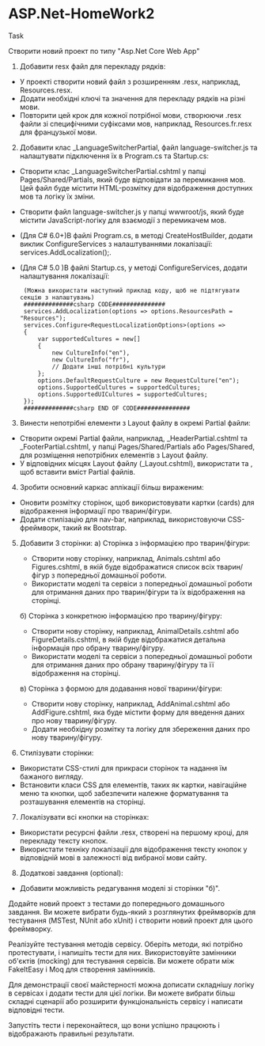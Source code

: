 # ASP.Net-HomeWork2

Task

Створити новий проект по типу "Asp.Net Core Web App" 

1) Добавити resx файл для перекладу рядків:
 - У проекті створити новий файл з розширенням .resx, наприклад, Resources.resx.
 - Додати необхідні ключі та значення для перекладу рядків на різні мови.
 - Повторити цей крок для кожної потрібної мови, створюючи .resx файли зі специфічними суфіксами мов, наприклад, Resources.fr.resx для французької мови.

2) Добавити клас _LanguageSwitcherPartial, файл language-switcher.js та налаштувати підключення їх в Program.cs та Startup.cs:
 - Створити клас _LanguageSwitcherPartial.cshtml у папці Pages/Shared/Partials, який буде відповідати за перемикання мов. Цей файл буде містити HTML-розмітку для відображення доступних мов та логіку їх зміни.
 - Створити файл language-switcher.js у папці wwwroot/js, який буде містити JavaScript-логіку для взаємодії з перемикачем мов.
 
 - (Для C# 6.0+)В файлі Program.cs, в методі CreateHostBuilder, додати виклик ConfigureServices з налаштуваннями локалізації: services.AddLocalization();.
 - (Для C# 5.0 )В файлі Startup.cs, у методі ConfigureServices, додати налаштування локалізації:
        
        (Можна використати наступний приклад коду, щоб не підтягувати секцію з налаштувань)
        ##############csharp CODE###############
        services.AddLocalization(options => options.ResourcesPath = "Resources");
        services.Configure<RequestLocalizationOptions>(options =>
        {
            var supportedCultures = new[]
            {
                new CultureInfo("en"),
                new CultureInfo("fr"),
                // Додати інші потрібні культури
            };
            options.DefaultRequestCulture = new RequestCulture("en");
            options.SupportedCultures = supportedCultures;
            options.SupportedUICultures = supportedCultures;
        });
        ##############csharp END OF CODE###############

3) Винести непотрібні елементи з Layout файлу в окремі Partial файли:
 - Створити окремі Partial файли, наприклад, _HeaderPartial.cshtml та _FooterPartial.cshtml, у папці Pages/Shared/Partials або Pages/Shared, для розміщення непотрібних елементів з Layout файлу.
 - У відповідних місцях Layout файлу (_Layout.cshtml), використати  <partial name="_HeaderPartial"/> та  <partial name="_FooterPartial"/>, щоб вставити вміст Partial файлів.

4) Зробити основний каркас аплікації більш вираженим:
 - Оновити розмітку сторінок, щоб використовувати картки (cards) для відображення інформації про тварин/фігури.
 - Додати стилізацію для nav-bar, наприклад, використовуючи CSS-фреймворк, такий як Bootstrap.

5) Добавити 3 сторінки:
    а) Сторінка з інформацією про тварин/фігури:
     - Створити нову сторінку, наприклад, Animals.cshtml або Figures.cshtml, в якій буде відображатися список всіх тварин/фігур з попередньої домашньої роботи.
     - Використати моделі та сервіси з попередньої домашньої роботи для отримання даних про тварин/фігури та їх відображення на сторінці.
    
    б) Сторінка з конкретною інформацією про тварину/фігуру:
     - Створити нову сторінку, наприклад, AnimalDetails.cshtml або FigureDetails.cshtml, в якій буде відображатися детальна інформація про обрану тварину/фігуру.
     - Використати моделі та сервіси з попередньої домашньої роботи для отримання даних про обрану тварину/фігуру та її відображення на сторінці.

    в) Сторінка з формою для додавання нової тварини/фігури:
     - Створити нову сторінку, наприклад, AddAnimal.cshtml або AddFigure.cshtml, яка буде містити форму для введення даних про нову тварину/фігуру.
     - Додати необхідну розмітку та логіку для збереження даних про нову тварину/фігуру.

6) Стилізувати сторінки:
 - Використати CSS-стилі для прикраси сторінок та надання їм бажаного вигляду.
 - Встановити класи CSS для елементів, таких як картки, навігаційне меню та кнопки, щоб забезпечити належне форматування та розташування елементів на сторінці.

7) Локалізувати всі кнопки на сторінках:
 - Використати ресурсні файли .resx, створені на першому кроці, для перекладу тексту кнопок.
 - Використати техніку локалізації для відображення тексту кнопок у відповідній мові в залежності від вибраної мови сайту.

8) Додаткові завдання (optional):
 - Добавити можливість редагування моделі зі сторінки "б)".

Додайте новий проект з тестами до попереднього домашнього завдання. Ви можете вибрати будь-який з розглянутих фреймворків для тестування (MSTest, NUnit або xUnit) і     створити новий проект для цього фреймворку.

Реалізуйте тестування методів сервісу. Оберіть методи, які потрібно протестувати, і напишіть тести для них. Використовуйте замінники об'єктів (mocking) для тестування сервісів. Ви можете обрати між FakeItEasy і Moq для створення замінників.

Для демонстрації своєї майстерності можна дописати складнішу логіку в сервісах і додати тести для цієї логіки. Ви можете вибрати більш складні сценарії або розширити функціональність сервісу і написати відповідні тести.

Запустіть тести і переконайтеся, що вони успішно працюють і відображають правильні результати.
